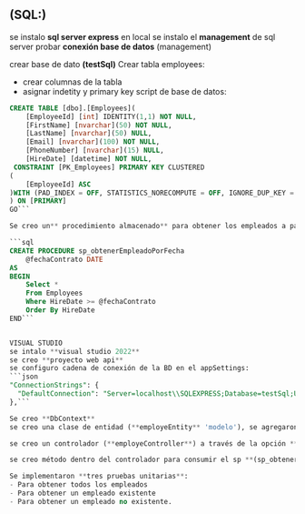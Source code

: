 ## (SQL:)
se instalo **sql server express** en local
se instalo el **management** de sql server
probar **conexión base de datos** (management)

crear base de dato **(testSql)**
Crear tabla employees:
- crear columnas de la tabla
- asignar indetity y primary key
script de base de datos: 

```sql
CREATE TABLE [dbo].[Employees](
	[EmployeeId] [int] IDENTITY(1,1) NOT NULL,
	[FirstName] [nvarchar](50) NOT NULL,
	[LastName] [nvarchar](50) NULL,
	[Email] [nvarchar](100) NOT NULL,
	[PhoneNumber] [nvarchar](15) NULL,
	[HireDate] [datetime] NOT NULL,
 CONSTRAINT [PK_Employees] PRIMARY KEY CLUSTERED 
(
	[EmployeeId] ASC
)WITH (PAD_INDEX = OFF, STATISTICS_NORECOMPUTE = OFF, IGNORE_DUP_KEY = OFF, ALLOW_ROW_LOCKS = ON, ALLOW_PAGE_LOCKS = ON, OPTIMIZE_FOR_SEQUENTIAL_KEY = OFF) ON [PRIMARY]
) ON [PRIMARY]
GO```

Se creo un** procedimiento almacenado** para obtener los empleados a partir de una fecha especifica:

```sql
CREATE PROCEDURE sp_obtenerEmpleadoPorFecha 
	@fechaContrato DATE 
AS
BEGIN
	Select * 
	From Employees
	Where HireDate >= @fechaContrato 
	Order By HireDate
END```


VISUAL STUDIO
se intalo **visual studio 2022**
se creo **proyecto web api**
se configuro cadena de conexión de la BD en el appSettings:
```json
"ConnectionStrings": {
  "DefaultConnection": "Server=localhost\\SQLEXPRESS;Database=testSql;User Id=sa;Password=develop1008;TrustServerCertificate=True;"
},```

Se creo **DbContext**
se creo una clase de entidad (**employeEntity** 'modelo'), se agregaron dataAnotaciones **([Table] , [Key])** al modelo.

se creo un controlador (**employeController**) a través de la opción **scaffolding con entity**.

se creo método dentro del controlador para consumir el sp **(sp_obtenerEmpleadoPorFecha)**.

Se implementaron **tres pruebas unitarias**:
- Para obtener todos los empleados
- Para obtener un empleado existente
- Para obtener un empleado no existente.






